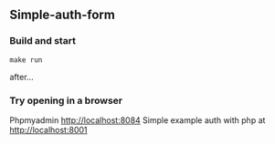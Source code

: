 ## Simple-auth-form 


### Build and start

```
make run
```

after...

### Try opening in a browser 
Phpmyadmin [http://localhost:8084](http://localhost:8084)
Simple example auth with php at [http://localhost:8001](http://localhost:8001)

